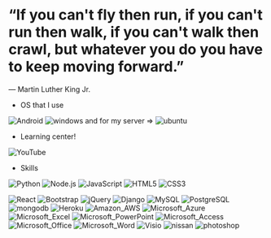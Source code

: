 

# “If you can't fly then run, if you can't run then walk, if you can't walk then crawl, but whatever you do you have to keep moving forward.”

― Martin Luther King Jr.


- OS that I use

<img src="https://img.shields.io/badge/Android-3DDC84?style=for-the-badge&logo=android&logoColor=white" alt="Android"> <img src="https://img.shields.io/badge/Windows-0078D6?style=for-the-badge&logo=windows&logoColor=white" alt="windows"> and for my server => <img src="https://img.shields.io/badge/Ubuntu-E95420?style=for-the-badge&logo=ubuntu&logoColor=white" alt="ubuntu"> 


- Learning center!

<img src="https://img.shields.io/badge/YouTube-FF0000?style=for-the-badge&logo=youtube&logoColor=white" alt="YouTube"> 

- Skills

<img src="https://img.shields.io/badge/Python-3776AB?style=for-the-badge&logo=python&logoColor=white" alt="Python"> <img src="https://img.shields.io/badge/Node.js-43853D?style=for-the-badge&logo=node.js&logoColor=white" alt="Node.js"> <img src="https://img.shields.io/badge/JavaScript-F7DF1E?style=for-the-badge&logo=javascript&logoColor=black" alt="JavaScript"> <img src="https://img.shields.io/badge/HTML5-E34F26?style=for-the-badge&logo=html5&logoColor=white" alt="HTML5"> <img src="https://img.shields.io/badge/CSS3-1572B6?style=for-the-badge&logo=css3&logoColor=white" alt="CSS3">















<img src="https://img.shields.io/badge/React-20232A?style=for-the-badge&logo=react&logoColor=61DAFB" alt="React">

<img src="https://img.shields.io/badge/Bootstrap-563D7C?style=for-the-badge&logo=bootstrap&logoColor=white" alt="Bootstrap">



<img src="https://img.shields.io/badge/jQuery-0769AD?style=for-the-badge&logo=jquery&logoColor=white" alt="jQuery">

<img src="https://img.shields.io/badge/Django-092E20?style=for-the-badge&logo=django&logoColor=white" alt="Django">

<img src="https://img.shields.io/badge/MySQL-00000F?style=for-the-badge&logo=mysql&logoColor=white" alt="MySQL">

<img src="https://img.shields.io/badge/PostgreSQL-316192?style=for-the-badge&logo=postgresql&logoColor=white" alt="PostgreSQL">



<img src="https://img.shields.io/badge/MongoDB-4EA94B?style=for-the-badge&logo=mongodb&logoColor=white" alt="mongodb">

<img src="https://img.shields.io/badge/Heroku-430098?style=for-the-badge&logo=heroku&logoColor=white" alt="Heroku">

<img src="https://img.shields.io/badge/Amazon_AWS-232F3E?style=for-the-badge&logo=amazon-aws&logoColor=white" alt="Amazon_AWS">

<img src="https://img.shields.io/badge/Microsoft_Azure-0089D6?style=for-the-badge&logo=microsoft-azure&logoColor=white" alt="Microsoft_Azure">



<img src="https://img.shields.io/badge/Microsoft_Excel-217346?style=for-the-badge&logo=microsoft-excel&logoColor=white" alt="Microsoft_Excel">

<img src="https://img.shields.io/badge/Microsoft_PowerPoint-B7472A?style=for-the-badge&logo=microsoft-powerpoint&logoColor=white" alt="Microsoft_PowerPoint">

<img src="https://img.shields.io/badge/Microsoft_Access-A4373A?style=for-the-badge&logo=microsoft-access&logoColor=white" alt="Microsoft_Access">

<img src="https://img.shields.io/badge/Microsoft_Office-D83B01?style=for-the-badge&logo=microsoft-office&logoColor=white" alt="Microsoft_Office">


<img src="https://img.shields.io/badge/Microsoft_Word-2B579A?style=for-the-badge&logo=microsoft-word&logoColor=white" alt="Microsoft_Word">

<img src="https://img.shields.io/badge/Microsoft_Visio-3955A3?style=for-the-badgee&logo=microsoft-visio&logoColor=white" alt="Visio">

<img src="https://aleen42.github.io/badges/src/nissan.svg" alt="nissan">

<img src="https://aleen42.github.io/badges/src/photoshop.svg" alt="photoshop">
